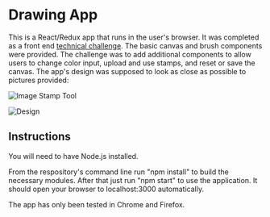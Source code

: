 # Drawing App

This is a React/Redux app that runs in the user's browser. It was completed as a front end [technical challenge](https://github.com/socialtables/drawing-app-challenge). The basic canvas and brush components were provided. The challenge was to add additional components to allow users to change color input, upload and use stamps, and reset or save the canvas. The app's design was supposed to look as close as possible to pictures provided:

![Image Stamp Tool](https://github.com/socialtables/drawing-app-challenge/raw/master/public/img/stamp.gif?raw=true)

![Design](https://github.com/socialtables/drawing-app-challenge/raw/master/public/img/design.png?raw=true)



## Instructions

You will need to have Node.js installed.

From the respository's command line run "npm install" to build the necessary modules. After that just run "npm start" to use the application. It should open your browser to localhost:3000 automatically.

The app has only been tested in Chrome and Firefox.
